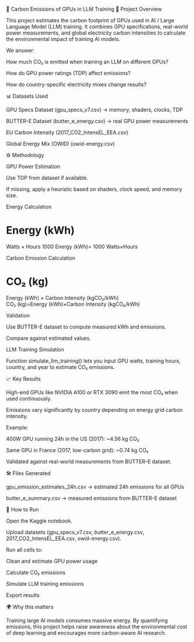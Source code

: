 🌱 Carbon Emissions of GPUs in LLM Training
📌 Project Overview

This project estimates the carbon footprint of GPUs used in AI / Large Language Model (LLM) training.
It combines GPU specifications, real-world power measurements, and global electricity carbon intensities to calculate the environmental impact of training AI models.

We answer:

How much CO₂ is emitted when training an LLM on different GPUs?

How do GPU power ratings (TDP) affect emissions?

How do country-specific electricity mixes change results?

📊 Datasets Used

GPU Specs Dataset (gpu_specs_v7.csv) → memory, shaders, clocks, TDP

BUTTER-E Dataset (butter_e_energy.csv) → real GPU power measurements

EU Carbon Intensity (2017_CO2_IntensEL_EEA.csv)

Global Energy Mix (OWID) (owid-energy.csv)

⚙️ Methodology

GPU Power Estimation

Use TDP from dataset if available.

If missing, apply a heuristic based on shaders, clock speed, and memory size.

Energy Calculation

Energy (kWh)
=
Watts
×
Hours
1000
Energy (kWh)=
1000
Watts×Hours
	​


Carbon Emission Calculation

CO₂ (kg)
=
Energy (kWh)
×
Carbon Intensity (kgCO₂/kWh)
CO₂ (kg)=Energy (kWh)×Carbon Intensity (kgCO₂/kWh)

Validation

Use BUTTER-E dataset to compute measured kWh and emissions.

Compare against estimated values.

LLM Training Simulation

Function simulate_llm_training() lets you input GPU watts, training hours, country, and year to estimate CO₂ emissions.

📈 Key Results

High-end GPUs like NVIDIA A100 or RTX 3090 emit the most CO₂ when used continuously.

Emissions vary significantly by country depending on energy grid carbon intensity.

Example:

400W GPU running 24h in the US (2017): ~4.56 kg CO₂

Same GPU in France (2017, low-carbon grid): ~0.74 kg CO₂

Validated against real-world measurements from BUTTER-E dataset.

🛠️ Files Generated

gpu_emission_estimates_24h.csv → estimated 24h emissions for all GPUs

butter_e_summary.csv → measured emissions from BUTTER-E dataset

🚀 How to Run

Open the Kaggle notebook.

Upload datasets (gpu_specs_v7.csv, butter_e_energy.csv, 2017_CO2_IntensEL_EEA.csv, owid-energy.csv).

Run all cells to:

Clean and estimate GPU power usage

Calculate CO₂ emissions

Simulate LLM training emissions

Export results

🌍 Why this matters

Training large AI models consumes massive energy. By quantifying emissions, this project helps raise awareness about the environmental cost of deep learning and encourages more carbon-aware AI research.
